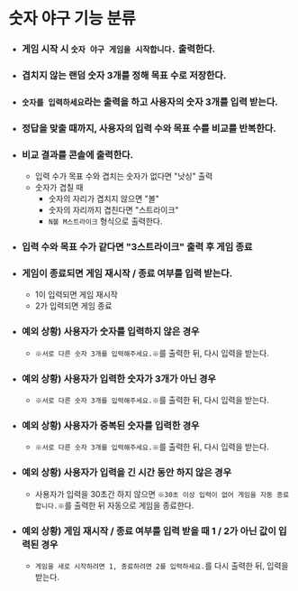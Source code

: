 # 숫자 야구 기능 분류

- ### 게임 시작 시 `숫자 야구 게임을 시작합니다.` 출력한다.
- ### 겹치지 않는 랜덤 숫자 3개를 정해 목표 수로 저장한다.
- ### `숫자를 입력하세요`라는 출력을 하고 사용자의 숫자 3개를 입력 받는다.
- ### 정답을 맞출 때까지, 사용자의 입력 수와 목표 수를 비교를 반복한다.
- ### 비교 결과를 콘솔에 출력한다.
  - 입력 수가 목표 수와 겹치는 숫자가 없다면 "낫싱" 출력
  - 숫자가 겹칠 때
    - 숫자의 자리가 겹치지 않으면 "볼"
    - 숫자의 자리까지 겹친다면 "스트라이크"
    - `N볼 M스트라이크` 형식으로 출력한다.
- ### 입력 수와 목표 수가 같다면 "3스트라이크" 출력 후 게임 종료    
- ### 게임이 종료되면 게임 재시작 / 종료 여부를 입력 받는다.
  - 1이 입력되면 게임 재시작
  - 2가 입력되면 게임 종료
- ### 예외 상황) 사용자가 숫자를 입력하지 않은 경우
  - `※서로 다른 숫자 3개를 입력해주세요.※`를 출력한 뒤, 다시 입력을 받는다.
- ### 예외 상황) 사용자가 입력한 숫자가 3개가 아닌 경우
  - `※서로 다른 숫자 3개를 입력해주세요.※`를 출력한 뒤, 다시 입력을 받는다.
- ### 예외 상황) 사용자가 중복된 숫자를 입력한 경우
  - `※서로 다른 숫자 3개를 입력해주세요.※`를 출력한 뒤, 다시 입력을 받는다.
- ### 예외 상황) 사용자가 입력을 긴 시간 동안 하지 않은 경우
  - 사용자가 입력을 30초간 하지 않으면 `※30초 이상 입력이 없어 게임을 자동 종료합니다.※`를 출력한 뒤 자동으로 게임을 종료한다.
- ### 예외 상황) 게임 재시작 / 종료 여부를 입력 받을 때 1 / 2가 아닌 값이 입력된 경우
  - `게임을 새로 시작하려면 1, 종료하려면 2를 입력하세요.`를 다시 출력한 뒤, 입력을 받는다.